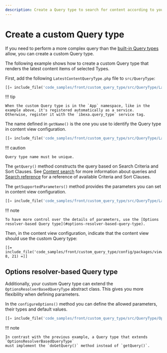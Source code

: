 ```yaml
---
description: Create a Query type to search for content according to your custom needs.
---
```


# Create a custom Query type

If you need to perform a more complex query than the [built-in Query types](built-in_query_types.md) allow,
you can create a custom Query type.

The following example shows how to create a custom Query type
that renders the latest content items of selected Types.

First, add the following `LatestContentQueryType.php` file to `src/QueryType`:

``` php
[[= include_file('code_samples/front/custom_query_type/src/QueryType/LatestContentQueryType.php') =]]
```

!!! tip

    When the custom Query type is in the `App` namespace, like in the example above, it's registered automatically as a service.
    Otherwise, register it with the `ibexa.query_type` service tag.

The name defined in `getName()` is the one you use to identify the Query type in content view configuration.

``` php
[[= include_file('code_samples/front/custom_query_type/src/QueryType/LatestContentQueryType.php', 10, 14) =]]
```

!!! caution

    Query type name must be unique.

The `getQuery()` method constructs the query based on Search Criteria and Sort Clauses.
See [Content search](search_api.md) for more information about queries
and [Search reference](search_criteria_reference.md) for a reference of available Criteria and Sort Clauses.

The `getSupportedParameters()` method provides the parameters you can set in content view configuration.

``` php
[[= include_file('code_samples/front/custom_query_type/src/QueryType/LatestContentQueryType.php', 31, 35) =]]
```

!!! note

    To have more control over the details of parameters, use the [Options resolver-based Query type](#options-resolver-based-query-type).

Then, in the content view configuration, indicate that the content view should use the custom Query type:

``` hl_lines="10"
[[= include_file('code_samples/front/custom_query_type/config/packages/views.yaml', 8, 21) =]]
```

## Options resolver-based Query type

Additionally, your custom Query type can extend the `OptionsResolverBasedQueryType` abstract class.
This gives you more flexibility when defining parameters.

In the `configureOptions()` method you can define the allowed parameters, their types and default values.

``` php hl_lines="34 35 36 37 38 39 40"
[[= include_file('code_samples/front/custom_query_type/src/QueryType/OptionsBasedLatestContentQueryType.php') =]]
```

!!! note

    In contrast with the previous example, a Query type that extends `OptionsResolverBasedQueryType`
    must implement the `doGetQuery()` method instead of `getQuery()`.
